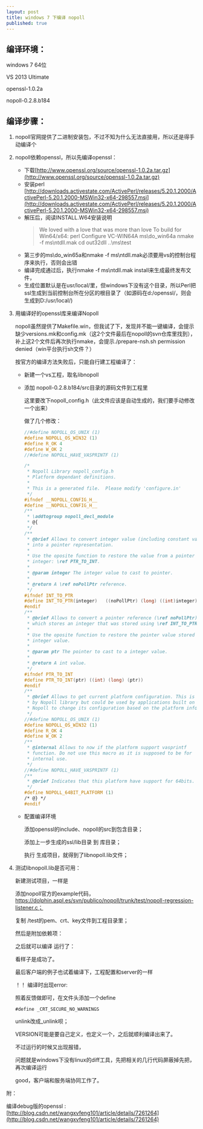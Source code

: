 ```yaml
---
layout: post
title: windows 7 下编译 nopoll
published: true
---
```


## 编译环境：

windows 7 64位

VS 2013 Ultimate

openssl-1.0.2a

nopoll-0.2.8.b184

## 编译步骤：

1. nopoll官网提供了二进制安装包，不过不知为什么无法直接用，所以还是得手动编译个
2. nopoll依赖openssl，所以先编译openssl：
	* 下载[http://www.openssl.org/source/openssl-1.0.2a.tar.gz](http://www.openssl.org/source/openssl-1.0.2a.tar.gz)
	* 安装perl [http://downloads.activestate.com/ActivePerl/releases/5.20.1.2000/ActivePerl-5.20.1.2000-MSWin32-x64-298557.msi](http://downloads.activestate.com/ActivePerl/releases/5.20.1.2000/ActivePerl-5.20.1.2000-MSWin32-x64-298557.msi)
	* 解压后，阅读INSTALL.W64安装说明
		> We loved with a love that was more than love
		> To build for Win64/x64: 
		> perl Configure VC-WIN64A
		> ms\do_win64a
		> nmake -f ms\ntdll.mak
		> cd out32dll
		> ..\ms\test
	* 第三步的ms\do_win65a和nmake -f ms\ntdll.mak必须要用vs的控制台程序来执行，否则会出错
	* 编译完成通过后，执行nmake -f ms\ntdll.mak install来生成最终发布文件，
	* 生成位置默认是在usr/local/里，但windows下没有这个目录，所以Perl把ssl生成到当前控制台所在分区的根目录了（如源码在d:/openssl/，则会生成到D:/usr/local/)
    

3. 用编译好的openssl库来编译Nopoll

	nopoll虽然提供了Makefile.win，但我试了下，发现并不能一键编译，会提示缺少versions.mk和config.mk（这2个文件最后在nopoll的svn仓库里找到），补上这2个文件后再次执行nmake，会提示./prepare-nsh.sh permission denied（win平台执行sh文件？）

	按官方的编译方法失败后，只能自行建工程编译了：

	* 新建一个vs工程，取名libnopoll

	* 添加 nopoll-0.2.8.b184/src目录的源码文件到工程里

		这里要改下nopoll_config.h（此文件应该是自动生成的，我们要手动修改一个出来）

		做了几个修改：
      ```c
      //#define NOPOLL_OS_UNIX (1)
      #define NOPOLL_OS_WIN32 (1)
      #define R_OK 4
      #define W_OK 2
      //#define NOPOLL_HAVE_VASPRINTF (1)
      ```
      ```c++  
      /*
       * Nopoll Library nopoll_config.h
       * Platform dependant definitions.
       *
       * This is a generated file.  Please modify 'configure.in'
       */
      #ifndef __NOPOLL_CONFIG_H__
      #define __NOPOLL_CONFIG_H__
      /**
       * \addtogroup nopoll_decl_module
       * @{
       */
      /**
       * @brief Allows to convert integer value (including constant values)
       * into a pointer representation.
       *
       * Use the oposite function to restore the value from a pointer to a
       * integer: \ref PTR_TO_INT.
       *
       * @param integer The integer value to cast to pointer.
       *
       * @return A \ref noPollPtr reference.
       */
      #ifndef INT_TO_PTR
      #define INT_TO_PTR(integer)   ((noPollPtr) (long) ((int)integer))
      #endif
      /**
       * @brief Allows to convert a pointer reference (\ref noPollPtr),
       * which stores an integer that was stored using \ref INT_TO_PTR.
       *
       * Use the oposite function to restore the pointer value stored in the
       * integer value.
       *
       * @param ptr The pointer to cast to a integer value.
       *
       * @return A int value.
       */
      #ifndef PTR_TO_INT
      #define PTR_TO_INT(ptr) ((int) (long) (ptr))
      #endif
      /**
       * @brief Allows to get current platform configuration. This is used
       * by Nopoll library but could be used by applications built on top of
       * Nopoll to change its configuration based on the platform information.
       */
      //#define NOPOLL_OS_UNIX (1)
      #define NOPOLL_OS_WIN32 (1)
      #define R_OK 4
      #define W_OK 2
      /**
       * @internal Allows to now if the platform support vasprintf
       * function. Do not use this macro as it is supposed to be for
       * internal use.
       */
      //#define NOPOLL_HAVE_VASPRINTF (1)
      /**
       * @brief Indicates that this platform have support for 64bits.
       */
      #define NOPOLL_64BIT_PLATFORM (1)
      /* @} */
      #endif
      ```

	* 配置编译环境

		添加openssl的include、nopoll的src到包含目录；

		添加上一步生成的ssl/lib目录 到 库目录；
	
		执行 生成项目，就得到了libnopoll.lib文件；
	
4. 测试libnopoll.lib是否可用：

	新建测试项目，一样是
    
	添加nopoll官方的example代码，https://dolphin.aspl.es/svn/publico/nopoll/trunk/test/nopoll-regression-listener.c；
    
	复制 /test的pem、crt、key文件到工程目录里；
    
	然后是附加依赖项：
    
	之后就可以编译 运行了：
    
	看样子是成功了。
    
	最后客户端的例子也试着编译下，工程配置和server的一样
    
	！！ 编译时出现error:
    
	照着反馈做即可，在文件头添加一个define 
    
	```
  	#define _CRT_SECURE_NO_WARNINGS
 	 ```
	unlink改成_unlink呗；
    
	VERSION可能是要自己定义，也定义一个，之后就顺利编译出来了。
    
	不过运行的时候又出现报错，
    
	问题就是windows下没有linux的diff工具，先把相关的几行代码屏蔽掉先把，再次编译运行
    
	good，客户端和服务端协同工作了。

附：

编译debug版的openssl :  [http://blog.csdn.net/wangxvfeng101/article/details/7261264](http://blog.csdn.net/wangxvfeng101/article/details/7261264)